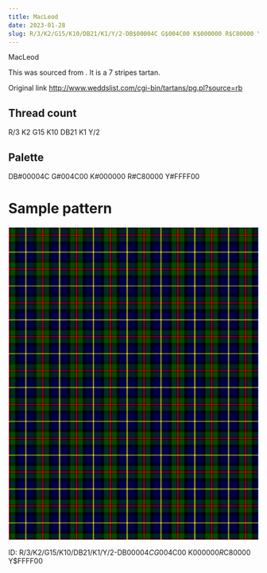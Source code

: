 ```yaml
---
title: MacLeod
date: 2023-01-28
slug: R/3/K2/G15/K10/DB21/K1/Y/2-DB$00004C G$004C00 K$000000 R$C80000 Y$FFFF00
---
```

MacLeod

This was sourced from <no value>.  It is a 7 stripes tartan.

Original link http://www.weddslist.com/cgi-bin/tartans/pg.pl?source=rb

## Thread count
R/3 K2 G15 K10 DB21 K1 Y/2

## Palette
DB#00004C G#004C00 K#000000 R#C80000 Y#FFFF00

# Sample pattern

![Tartan detail](tartan.png "R/3 K2 G15 K10 DB21 K1 Y/2 tartan")

ID: R/3/K2/G15/K10/DB21/K1/Y/2-DB$00004C G$004C00 K$000000 R$C80000 Y$FFFF00